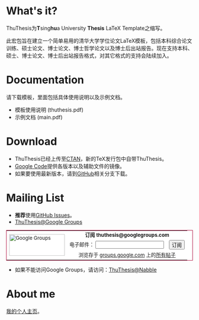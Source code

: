 # What's it?
ThuThesis为**T**sing**hu**a University **Thesis** LaTeX Template之缩写。

此宏包旨在建立一个简单易用的清华大学学位论文LaTeX模板，包括本科综合论文
训练、硕士论文、博士论文、博士哲学论文以及博士后出站报告。现在支持本科、
硕士、博士论文、博士后出站报告格式，对其它格式的支持会陆续加入。

# Documentation
请下载模板，里面包括具体使用说明以及示例文档。
	
* 模板使用说明 (thuthesis.pdf)
* 示例文档 (main.pdf)

# Download
* ThuThesis已经上传至[CTAN](http://www.ctan.org/tex-archive/macros/latex/contrib/thuthesis)，新的TeX发行包中自带ThuThesis。
* [Google Code](http://code.google.com/p/thuthesis/)提供各版本以及辅助文件的镜像。
* 如果要使用最新版本，请到[GitHub](http://github.com/xueruini/thuthesis)相关分支下载。

# Mailing List
* **推荐**使用[GitHub Issues](http://github.com/xueruini/thuthesis/issues)。
* [ThuThesis@Google Groups](http://groups.google.com/group/thuthesis)

<table style="background: white; border:1px solid #aa0033; font-size: 10pt">
  <tr>
    <td rowspan=3>
      <img src="http://groups.google.com/groups/img/groups_medium_zh-CN.gif" height=58 width=150 alt="Google Groups">
    </td>
    <td colspan=2 align=center><b>订阅 thuthesis@googlegroups.com</b></td>
  </tr>
  <form action="http://groups.google.com/group/thuthesis/boxsubscribe">
    <tr>
      <td>电子邮件： <input type=text name=email></td>
      <td><input type=submit name="sub" value="订阅"></td>
    </tr>
  </form>
  <tr><td colspan=2 align=center> 浏览存于 <a href="http://groups.google.com/">groups.google.com</a> 上的<a href="http://groups.google.com/group/thuthesis">所有帖子</a> </td></tr>
</table>

* 如果不能访问Google Groups，请访问：[ThuThesis@Nabble](http://thuthesis.1048723.n5.nabble.com)

# About me
[我的个人主页](http://xueruini.myipcn.org)。
